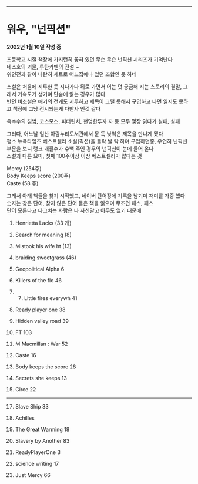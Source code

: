 -------------
# 워우, "넌픽션"                
 
**2022년 1월 10일 작성 중**  

초등학교 시절 책장에 가지런히 꽂혀 있던 무슨 무슨 넌픽션 시리즈가 기억난다    
네스호의 괴물, 투탄카멘의 전설 ~   
위인전과 같이 나란히 세트로 어느집에나 있던 조합인 듯 하네

소설은 처음에 지루한 듯 지나가다 뒤로 가면서 어는 덧 궁금해 지는 스토리의 결말, 그래서 가속도가 생기며 단숨에 앍는 경우가 많다   
반면 비소설은 애기의 전개도 지루하고 제목이 그럴 듯해서 구입하고 나면 읽지도 못하고 책장에 그냥 전시되는게 다반사 인것 같다   

옥수수의 침범, 코스모스, 피터린치, 현명한투자 자 등 모두 몇장 읽다가 실패, 실패

그러다, 어느날 일산 아람누리도서관에서 문 득 낮익은 제목을 만나게 됐다    
평소 뉴욕타임즈 베스트셀러 소설(픽션)을 들락 날 락 하며 구입하던중, 우연히 넌픽션 부문을 보니 랭크 개월수가 수백 주인 경우의 넌픽션이 눈에 들어 온다    
소설과 다른 묘미, 첫째 100주이상 이상 베스트셀러가 많다는 것  

Mercy (254주)   
Body Keeps score (200주)   
Caste (58 주)


그래서 아래 책들을 찾기 시작했고, 네이버 단어장에 기록을 남기며 재미를 가중 했다    
숫자는 찾은 단어, 찾지 않은 단어 들은 책을 읽으며 무조건 패스, 패스    
단어 모른다고 다그치는 사람은 나 자신말고 아무도 없기 때문에    

1. Henrietta Lacks  (33 개)

2. Search for meaning (8)

3. Mistook his wife ht (13)

4. braiding sweetgrass (46)

5. Geopolitical Alpha 6

6. Killers of the flo 46

8. 7. Little fires everywh 41

9. Ready player one 38

10. Hidden valley road 39

11. FT 103

12. M Macmillan : War 52

13. Caste 16

14. Body keeps the score 28

15. Secrets she keeps 13

16. Circe 22
**********************************************
17. Slave Ship 33

18. Achilles

19. The Great Warming 18

20. Slavery by Another 83

21. ReadyPlayerOne 3

22. science writing 17

23. Just Mercy 66



